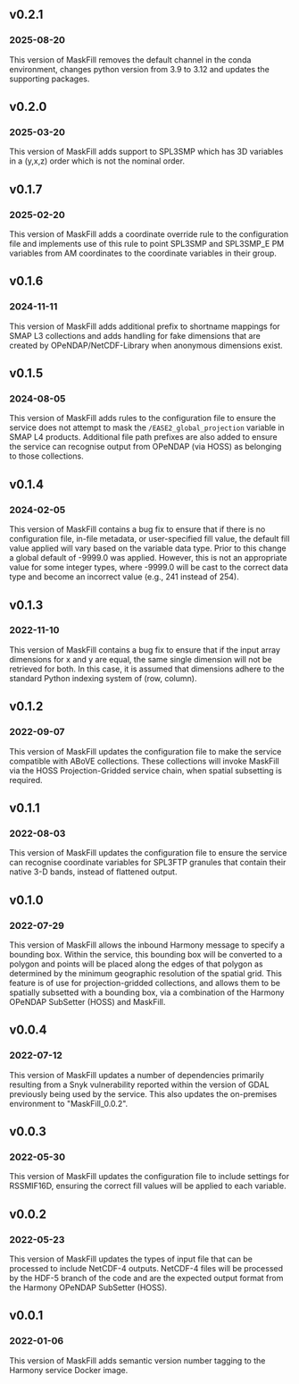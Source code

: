 ## v0.2.1
### 2025-08-20

This version of MaskFill removes the default channel in the conda environment, 
changes python version from 3.9 to 3.12 and updates the supporting packages.

## v0.2.0
### 2025-03-20

This version of MaskFill adds support to SPL3SMP which has 3D variables
in a (y,x,z) order which is not the nominal order.

## v0.1.7
### 2025-02-20

This version of MaskFill adds a coordinate override rule to the configuration
file and implements use of this rule to point SPL3SMP and SPL3SMP_E PM
variables from AM coordinates to the coordinate variables in their group.

## v0.1.6
### 2024-11-11

This version of MaskFill adds additional prefix to shortname mappings for
SMAP L3 collections and adds handling for fake dimensions that are
created by OPeNDAP/NetCDF-Library when anonymous dimensions exist.

## v0.1.5
### 2024-08-05

This version of MaskFill adds rules to the configuration file to ensure the
service does not attempt to mask the `/EASE2_global_projection` variable in
SMAP L4 products. Additional file path prefixes are also added to ensure the
service can recognise output from OPeNDAP (via HOSS) as belonging to those
collections.

## v0.1.4
### 2024-02-05

This version of MaskFill contains a bug fix to ensure that if there is no
configuration file, in-file metadata, or user-specified fill value, the default
fill value applied will vary based on the variable data type. Prior to this
change a global default of -9999.0 was applied. However, this is not an
appropriate value for some integer types, where -9999.0 will be cast to the
correct data type and become an incorrect value (e.g., 241 instead of 254).

## v0.1.3
### 2022-11-10

This version of MaskFill contains a bug fix to ensure that if the input array
dimensions for x and y are equal, the same single dimension will not be
retrieved for both. In this case, it is assumed that dimensions adhere to the
standard Python indexing system of (row, column).

## v0.1.2
### 2022-09-07

This version of MaskFill updates the configuration file to make the service
compatible with ABoVE collections. These collections will invoke MaskFill via
the HOSS Projection-Gridded service chain, when spatial subsetting is required.

## v0.1.1
### 2022-08-03

This version of MaskFill updates the configuration file to ensure the service
can recognise coordinate variables for SPL3FTP granules that contain their
native 3-D bands, instead of flattened output.

## v0.1.0
### 2022-07-29

This version of MaskFill allows the inbound Harmony message to specify a
bounding box. Within the service, this bounding box will be converted to a
polygon and points will be placed along the edges of that polygon as determined
by the minimum geographic resolution of the spatial grid. This feature is of
use for projection-gridded collections, and allows them to be spatially
subsetted with a bounding box, via a combination of the Harmony OPeNDAP
SubSetter (HOSS) and MaskFill.

## v0.0.4
### 2022-07-12

This version of MaskFill updates a number of dependencies primarily resulting
from a Snyk vulnerability reported within the version of GDAL previously being
used by the service. This also updates the on-premises environment to
"MaskFill_0.0.2".

## v0.0.3
### 2022-05-30

This version of MaskFill updates the configuration file to include settings for
RSSMIF16D, ensuring the correct fill values will be applied to each variable.

## v0.0.2
### 2022-05-23

This version of MaskFill updates the types of input file that can be processed
to include NetCDF-4 outputs. NetCDF-4 files will be processed by the HDF-5
branch of the code and are the expected output format from the Harmony OPeNDAP
SubSetter (HOSS).

## v0.0.1
### 2022-01-06

This version of MaskFill adds semantic version number tagging to the Harmony
service Docker image.
